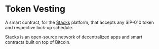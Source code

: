 # Token Vesting

A smart contract, for the [Stacks](https://www.stacks.co/) platform, that accepts any SIP-010 token and respective lock-up schedule.

Stacks is an open-source network of decentralized apps and smart contracts built on top of Bitcoin.
